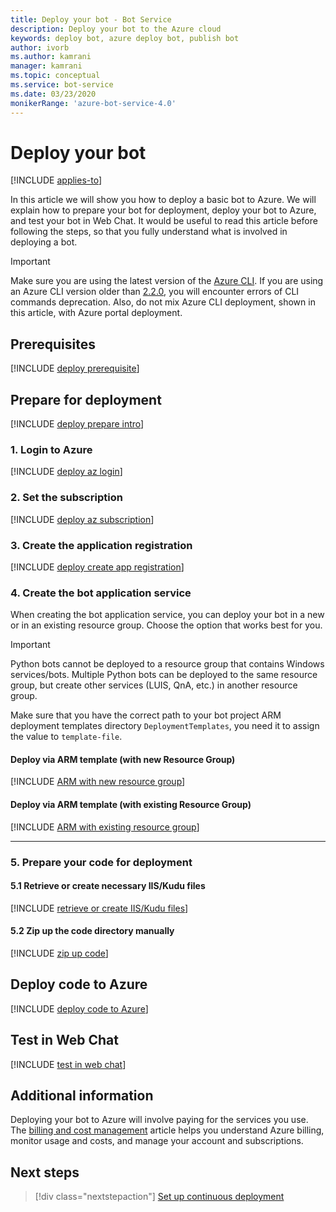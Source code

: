 ```yaml
---
title: Deploy your bot - Bot Service
description: Deploy your bot to the Azure cloud
keywords: deploy bot, azure deploy bot, publish bot
author: ivorb
ms.author: kamrani
manager: kamrani
ms.topic: conceptual
ms.service: bot-service
ms.date: 03/23/2020
monikerRange: 'azure-bot-service-4.0'
---
```


# Deploy your bot

[!INCLUDE [applies-to](./includes/applies-to.md)]

In this article we will show you how to deploy a basic bot to Azure. We will explain how to prepare your bot for deployment, deploy your bot to Azure, and test your bot in Web Chat. It would be useful to read this article before following the steps, so that you fully understand what is involved in deploying a bot.

> [!IMPORTANT]
> Make sure you are using the latest version of the [Azure CLI](https://docs.microsoft.com/cli/azure/?view=azure-cli-latest). If you are using an Azure CLI version older than [2.2.0](https://github.com/MicrosoftDocs/azure-docs-cli/blob/master/docs-ref-conceptual/release-notes-azure-cli.md#march-10-2020), you will encounter errors of CLI commands deprecation. Also, do not mix Azure CLI deployment, shown in this article, with Azure portal deployment.

## Prerequisites

[!INCLUDE [deploy prerequisite](~/includes/deploy/snippet-prerequisite.md)]

## Prepare for deployment

[!INCLUDE [deploy prepare intro](~/includes/deploy/snippet-prepare-deploy-intro.md)]

### 1. Login to Azure

[!INCLUDE [deploy az login](~/includes/deploy/snippet-az-login.md)]

### 2. Set the subscription

[!INCLUDE [deploy az subscription](~/includes/deploy/snippet-az-set-subscription.md)]

### 3. Create the application registration

[!INCLUDE [deploy create app registration](~/includes/deploy/snippet-create-app-registration.md)]

### 4. Create the bot application service

When creating the bot application service, you can deploy your bot in a new or in an existing resource group. Choose the option that works best for you.

> [!IMPORTANT]
> Python bots cannot be deployed to a resource group that contains Windows services/bots.  Multiple Python bots can be deployed to the same resource group, but create other services (LUIS, QnA, etc.) in another resource group.

Make sure that you have the correct path to your bot project ARM deployment templates directory `DeploymentTemplates`, you need it to assign the value to `template-file`.

#### **Deploy via ARM template (with **new** Resource Group)**

<!-- ##### Create Azure resources -->
[!INCLUDE [ARM with new resource group](~/includes/deploy/snippet-ARM-new-resource-group.md)]


#### **Deploy via ARM template (with **existing**  Resource Group)**

[!INCLUDE [ARM with existing resource group](~/includes/deploy/snippet-ARM-existing-resource-group.md)]

---

### 5. Prepare your code for deployment

#### 5.1 Retrieve or create necessary IIS/Kudu files

[!INCLUDE [retrieve or create IIS/Kudu files](~/includes/deploy/snippet-IIS-Kudu-files.md)]

#### 5.2 Zip up the code directory manually

[!INCLUDE [zip up code](~/includes/deploy/snippet-zip-code.md)]

## Deploy code to Azure

[!INCLUDE [deploy code to Azure](~/includes/deploy/snippet-deploy-code-to-az.md)]

## Test in Web Chat

[!INCLUDE [test in web chat](~/includes/deploy/snippet-test-in-web-chat.md)]

## Additional information

Deploying your bot to Azure will involve paying for the services you use. The [billing and cost management](https://docs.microsoft.com/azure/billing/) article helps you understand Azure billing, monitor usage and costs, and manage your account and subscriptions.

## Next steps

> [!div class="nextstepaction"]
> [Set up continuous deployment](bot-service-build-continuous-deployment.md)

<!-- ## Appendix

[!INCLUDE [deploy csharp bot to Azure](~/includes/deploy/snippet-deploy-simple-csharp-echo-bot.md)] -->
